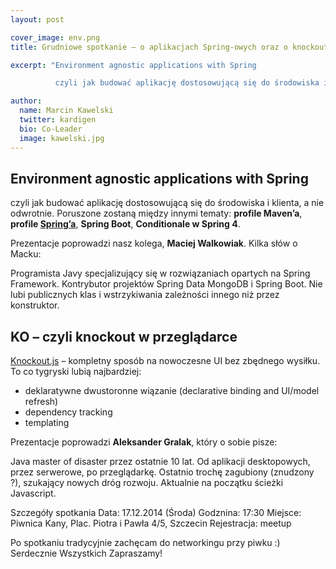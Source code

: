 ```yaml
---
layout: post

cover_image: env.png
title: Grudniowe spotkanie – o aplikacjach Spring-owych oraz o knockout.js

excerpt: "Environment agnostic applications with Spring

          czyli jak budować aplikację dostosowującą się do środowiska i klienta, a nie odwrotnie. Poruszone zostaną między innymi tematy: profile Maven’a, profile Spring’a, Spring Boot, Conditionale w Spring 4."

author:
  name: Marcin Kawelski
  twitter: kardigen
  bio: Co-Leader
  image: kawelski.jpg
---
```


## Environment agnostic applications with Spring

czyli jak budować aplikację dostosowującą się do środowiska i klienta, a nie odwrotnie.
Poruszone zostaną między innymi tematy: **profile Maven’a**, **profile [Spring’a](http://spring.io)**, **Spring Boot**, **Conditionale w Spring 4**.

Prezentacje poprowadzi nasz kolega, **Maciej Walkowiak**. Kilka słów o Macku:

Programista Javy specjalizujący się w rozwiązaniach opartych na Spring Framework. Kontrybutor projektów Spring Data MongoDB i Spring Boot. Nie lubi publicznych klas i wstrzykiwania zależności innego niż przez konstruktor.

## KO – czyli knockout w przeglądarce
[Knockout.js](http://knockoutjs.com/) – kompletny sposób na nowoczesne UI bez zbędnego wysiłku. To co tygryski lubią najbardziej:

- deklaratywne dwustoronne wiązanie (declarative binding and UI/model refresh)
- dependency tracking
- templating

Prezentacje poprowadzi **Aleksander Gralak**, który o sobie pisze:

Java master of disaster przez ostatnie 10 lat. Od aplikacji desktopowych, przez serwerowe, po przeglądarkę. Ostatnio trochę zagubiony (znudzony ?), szukający nowych dróg rozwoju. Aktualnie na początku ścieżki Javascript.

Szczegóły spotkania
Data: 17.12.2014 (Środa)
Godznina: 17:30
Miejsce: Piwnica Kany, Plac. Piotra i Pawła 4/5, Szczecin
Rejestracja: meetup

Po spotkaniu tradycyjnie zachęcam do networkingu przy piwku :)
Serdecznie Wszystkich Zapraszamy!